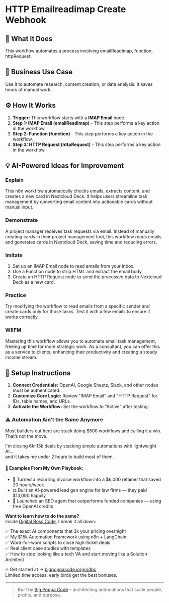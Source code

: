 # HTTP Emailreadimap Create Webhook

## 🚀 What It Does
This workflow automates a process involving emailReadImap, function, httpRequest.

## 💼 Business Use Case
Use it to automate research, content creation, or data analysis. It saves hours of manual work.

## ⚙️ How It Works
1.  **Trigger:** This workflow starts with a **IMAP Email** node.
2. **Step 1: IMAP Email (emailReadImap)** - This step performs a key action in the workflow.
3. **Step 2: Function (function)** - This step performs a key action in the workflow.
4. **Step 3: HTTP Request (httpRequest)** - This step performs a key action in the workflow.

## 💡 AI-Powered Ideas for Improvement
### Explain
This n8n workflow automatically checks emails, extracts content, and creates a new card in Nextcloud Deck. It helps users streamline task management by converting email content into actionable cards without manual input.

### Demonstrate
A project manager receives task requests via email. Instead of manually creating cards in their project management tool, this workflow reads emails and generates cards in Nextcloud Deck, saving time and reducing errors.

### Imitate
1. Set up an IMAP Email node to read emails from your inbox.
2. Use a Function node to strip HTML and extract the email body.
3. Create an HTTP Request node to send the processed data to Nextcloud Deck as a new card.

### Practice
Try modifying the workflow to read emails from a specific sender and create cards only for those tasks. Test it with a few emails to ensure it works correctly.

### WIIFM
Mastering this workflow allows you to automate email task management, freeing up time for more strategic work. As a consultant, you can offer this as a service to clients, enhancing their productivity and creating a steady income stream.

## 🔧 Setup Instructions
1. **Connect Credentials:** OpenAI, Google Sheets, Slack, and other nodes must be authenticated.
2. **Customize Core Logic:** Review "IMAP Email" and "HTTP Request" for IDs, table names, and URLs.
3. **Activate the Workflow:** Set the workflow to "Active" after testing.

### ⚠️ Automation Ain’t the Same Anymore

Most builders out here are stuck doing $500 workflows and calling it a win.  
That’s not the move.  

I'm closing $6k–$13k deals by stacking simple automations with lightweight AI...  
and it takes me under 2 hours to build most of them.

#### 🧠 Examples From My Own Playbook:
- 🔁 Turned a recurring invoice workflow into a $6,000 retainer that saved 20 hours/week  
- ⚖️ Built an AI-powered lead gen engine for law firms — they paid $13,000 happily  
- 🚀 Launched an SEO agent that outperforms funded companies — using free OpenAI credits  

**Want to learn how to do the same?**  
Inside [Digital Boss Code](https://bigpoppacode.io/go/dbc), I break it all down:

✅ The exact AI components that 3x your pricing overnight  
✅ My $15k Automation Framework using n8n + LangChain  
✅ Word-for-word scripts to close high-ticket deals  
✅ Real client case studies with templates  
✅ How to stop looking like a tech VA and start moving like a Solution Architect  

🔥 Get started at → [bigpoppacode.io/go/dbc](https://bigpoppacode.io/go/dbc)  
Limited time access, early birds get the best bonuses.

---
> Built by [Big Poppa Code](https://bigpoppacode.io) – architecting automations that scale people, profits, and purpose.
